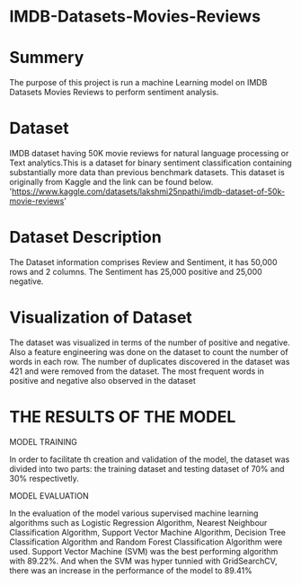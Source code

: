 # IMDB-Datasets-Movies-Reviews
# Summery
The purpose of this project is run a machine Learning model on IMDB Datasets Movies Reviews to perform sentiment analysis. 
# Dataset
IMDB dataset having 50K movie reviews for natural language processing or Text analytics.This is a dataset for binary sentiment classification containing substantially more data than previous benchmark datasets. This dataset is originally  from Kaggle and the link can be found below. 'https://www.kaggle.com/datasets/lakshmi25npathi/imdb-dataset-of-50k-movie-reviews'
# Dataset Description
The Dataset information comprises Review and Sentiment, it has 50,000 rows and 2 columns. The Sentiment has 25,000 positive and 25,000 negative. 
# Visualization of Dataset
The dataset was visualized in terms of the number of positive and negative. Also a feature engineering was done on the dataset to  count the number of words in each row. The number of duplicates discovered in the dataset was 421 and were removed from the dataset. The most frequent words in positive and negative also observed in the dataset  
# THE RESULTS OF THE MODEL
MODEL TRAINING

In order to facilitate th creation and validation of the model, the dataset was divided into two parts: the training dataset and testing dataset of 70% and 30% respectivetly.

MODEL EVALUATION

In the evaluation of the model various supervised machine learning algorithms such as Logistic Regression Algorithm, Nearest Neighbour Classification Algorithm, Support Vector Machine Algorithm, Decision Tree Classification Algorithm and Random Forest Classification Algorithm were used. Support Vector Machine (SVM) was the best performing algorithm with 89.22%. And when the SVM was hyper tunnied with GridSearchCV, there was an increase in the performance of the model  to 89.41%

